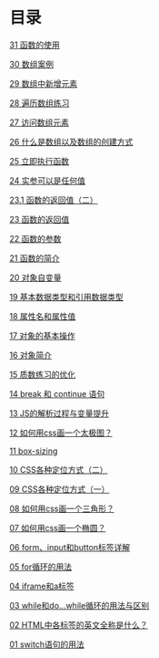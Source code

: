 # 目录

[]()

[]()

[]()

[]()

[31 函数的使用](https://zhuanlan.zhihu.com/p/322360023)

[30 数组案例](https://zhuanlan.zhihu.com/p/322219288)

[29 数组中新增元素](https://zhuanlan.zhihu.com/p/320252836)

[28 遍历数组练习](https://zhuanlan.zhihu.com/p/319905240)

[27 访问数组元素](https://zhuanlan.zhihu.com/p/317267189)

[26 什么是数组以及数组的创建方式](https://zhuanlan.zhihu.com/p/317180573)

[25 立即执行函数](https://zhuanlan.zhihu.com/p/316071291)

[24 实参可以是任何值](https://zhuanlan.zhihu.com/p/315016614)

[23.1 函数的返回值（二）](https://zhuanlan.zhihu.com/p/323934940)

[23 函数的返回值](https://zhuanlan.zhihu.com/p/321330051)

[22 函数的参数](https://zhuanlan.zhihu.com/p/314038421)

[21 函数的简介](https://zhuanlan.zhihu.com/p/313965406)

[20 对象自变量](https://zhuanlan.zhihu.com/p/311602473)

[19 基本数据类型和引用数据类型](https://zhuanlan.zhihu.com/p/311540685)

[18 属性名和属性值](https://zhuanlan.zhihu.com/p/311190216)

[17 对象的基本操作](https://zhuanlan.zhihu.com/p/308290178)

[16 对象简介](https://zhuanlan.zhihu.com/p/307913392)

[15 质数练习的优化](https://zhuanlan.zhihu.com/p/307849929)

[14 break 和 continue 语句](https://zhuanlan.zhihu.com/p/307417839)

[13 JS的解析过程与变量提升](https://zhuanlan.zhihu.com/p/302714610)

[12 如何用css画一个太极图？](https://zhuanlan.zhihu.com/p/299137923)

[11 box-sizing](https://zhuanlan.zhihu.com/p/298303725)

[10 CSS各种定位方式（二）](https://zhuanlan.zhihu.com/p/298263465)

[09 CSS各种定位方式（一）](https://zhuanlan.zhihu.com/p/296759466)

[08 如何用css画一个三角形？](https://zhuanlan.zhihu.com/p/285829626)

[07 如何用css画一个椭圆？](https://zhuanlan.zhihu.com/p/285662009)

[06 form、input和button标签详解](https://zhuanlan.zhihu.com/p/276289903)

[05 for循环的用法](https://zhuanlan.zhihu.com/p/274764026)

[04 iframe和a标签](https://zhuanlan.zhihu.com/p/272768749)

[03 while和do...while循环的用法与区别](https://zhuanlan.zhihu.com/p/272505976)

[02 HTML中各标签的英文全称是什么？](https://zhuanlan.zhihu.com/p/270983724)

[01 switch语句的用法](https://zhuanlan.zhihu.com/p/270310342)